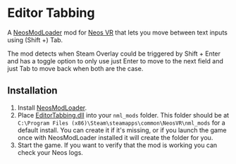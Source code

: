 Editor Tabbing
==============

A [NeosModLoader](https://github.com/zkxs/NeosModLoader) mod for [Neos VR](https://neos.com/) that lets you move between text inputs using (Shift +) Tab.

The mod detects when Steam Overlay could be triggered by Shift + Enter and has a toggle option to only use just Enter to move to the next field and just Tab to move back when both are the case.


## Installation
1. Install [NeosModLoader](https://github.com/zkxs/NeosModLoader).
2. Place [EditorTabbing.dll](https://github.com/Banane9/NeosEditorTabbing/releases/latest/download/EditorTabbing.dll) into your `nml_mods` folder. This folder should be at `C:\Program Files (x86)\Steam\steamapps\common\NeosVR\nml_mods` for a default install. You can create it if it's missing, or if you launch the game once with NeosModLoader installed it will create the folder for you.
3. Start the game. If you want to verify that the mod is working you can check your Neos logs.
